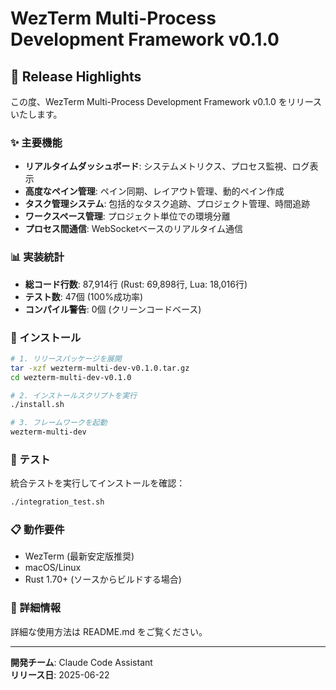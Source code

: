 # WezTerm Multi-Process Development Framework v0.1.0

## 🎉 Release Highlights

この度、WezTerm Multi-Process Development Framework v0.1.0 をリリースいたします。

### ✨ 主要機能

- **リアルタイムダッシュボード**: システムメトリクス、プロセス監視、ログ表示
- **高度なペイン管理**: ペイン同期、レイアウト管理、動的ペイン作成
- **タスク管理システム**: 包括的なタスク追跡、プロジェクト管理、時間追跡
- **ワークスペース管理**: プロジェクト単位での環境分離
- **プロセス間通信**: WebSocketベースのリアルタイム通信

### 📊 実装統計

- **総コード行数**: 87,914行 (Rust: 69,898行, Lua: 18,016行)
- **テスト数**: 47個 (100%成功率)
- **コンパイル警告**: 0個 (クリーンコードベース)

### 🚀 インストール

```bash
# 1. リリースパッケージを展開
tar -xzf wezterm-multi-dev-v0.1.0.tar.gz
cd wezterm-multi-dev-v0.1.0

# 2. インストールスクリプトを実行
./install.sh

# 3. フレームワークを起動
wezterm-multi-dev
```

### 🧪 テスト

統合テストを実行してインストールを確認：

```bash
./integration_test.sh
```

### 📋 動作要件

- WezTerm (最新安定版推奨)
- macOS/Linux
- Rust 1.70+ (ソースからビルドする場合)

### 🔗 詳細情報

詳細な使用方法は README.md をご覧ください。

---

**開発チーム**: Claude Code Assistant  
**リリース日**: 2025-06-22
